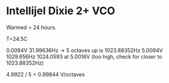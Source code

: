 # Intellijel Dixie 2+ VCO

Warmed > 24 hours.

T=24.5C

0.0094V 31.99636Hz  -> 5 octaves up is 1023.88352Hz
5.0094V 1029.656Hz
1024.0593 at 5.0016V (too high, check for closer to 1023.88352Hz)

4.9922 / 5 = 0.99844 V/octaves
